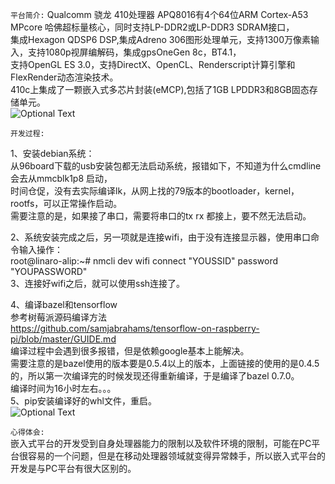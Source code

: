 `平台简介:`
    Qualcomm 骁龙 410处理器 APQ8016有4个64位ARM Cortex-A53 MPcore 哈佛超标量核心，同时支持LP-DDR2或LP-DDR3 SDRAM接口，  
    集成Hexagon QDSP6 DSP,集成Adreno 306图形处理单元，支持1300万像素输入，支持1080p视屏编解码，集成gpsOneGen 8c，BT4.1，  
    支持OpenGL ES 3.0，支持DirectX、OpenCL、Renderscript计算引擎和FlexRender动态渲染技术。  
    410c上集成了一颗嵌入式多芯片封装(eMCP),包括了1GB LPDDR3和8GB固态存储单元。  
    ![Optional Text](../../master/pictures/db410c.png)  

`开发过程:`
  
1、安装debian系统：  
    从96board下载的usb安装包都无法启动系统，报错如下，不知道为什么cmdline会去从mmcblk1p8 启动，  
    时间仓促，没有去实际编译lk，从网上找的79版本的bootloader，kernel，rootfs，可以正常操作启动。  
    需要注意的是，如果接了串口，需要将串口的tx rx 都接上，要不然无法启动。  

2、系统安装完成之后，另一项就是连接wifi，由于没有连接显示器，使用串口命令输入操作：  
    root@linaro-alip:~# nmcli dev wifi connect "YOUSSID" password "YOUPASSWORD"  
3、连接好wifi之后，就可以使用ssh连接了。  

4、编译bazel和tensorflow  
    参考树莓派源码编译方法  
    https://github.com/samjabrahams/tensorflow-on-raspberry-pi/blob/master/GUIDE.md  
    编译过程中会遇到很多报错，但是依赖google基本上能解决。  
    需要注意的是bazel使用的版本要是0.5.4以上的版本，上面链接的使用的是0.4.5的，所以第一次编译完的时候发现还得重新编译，于是编译了bazel 0.7.0。  
    编译时间为16小时左右。。。  
5、pip安装编译好的whl文件，重启。  
    ![Optional Text](../../master/pictures/db410c-tf-demo.jpg)  

`心得体会:`  
    嵌入式平台的开发受到自身处理器能力的限制以及软件环境的限制，可能在PC平台很容易的一个问题，但是在移动处理器领域就变得异常棘手，所以嵌入式平台的开发是与PC平台有很大区别的。

